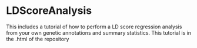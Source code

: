# LDScoreAnalysis
This includes a tutorial of how to perform a LD score regression analysis from your own genetic annotations and summary statistics. This tutorial is in the .html of the repository
